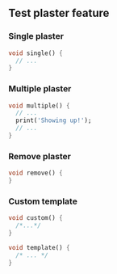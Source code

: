 ## Test plaster feature

### Single plaster

<?code-excerpt "plaster.dart (single)"?>
```dart
void single() {
  // ...
}
```

### Multiple plaster

<?code-excerpt "plaster.dart (multiple)"?>
```dart
void multiple() {
  // ...
  print('Showing up!');
  // ...
}
```

### Remove plaster

<?code-excerpt "plaster.dart (remove)" plaster="none"?>
```dart
void remove() {
}
```

### Custom template

<?code-excerpt "plaster.dart (custom)" plaster="/*...*/"?>
```dart
void custom() {
  /*...*/
}
```

<?code-excerpt "plaster.dart (template)" plaster="/* $defaultPlaster */"?>
```dart
void template() {
  /* ... */
}
```
